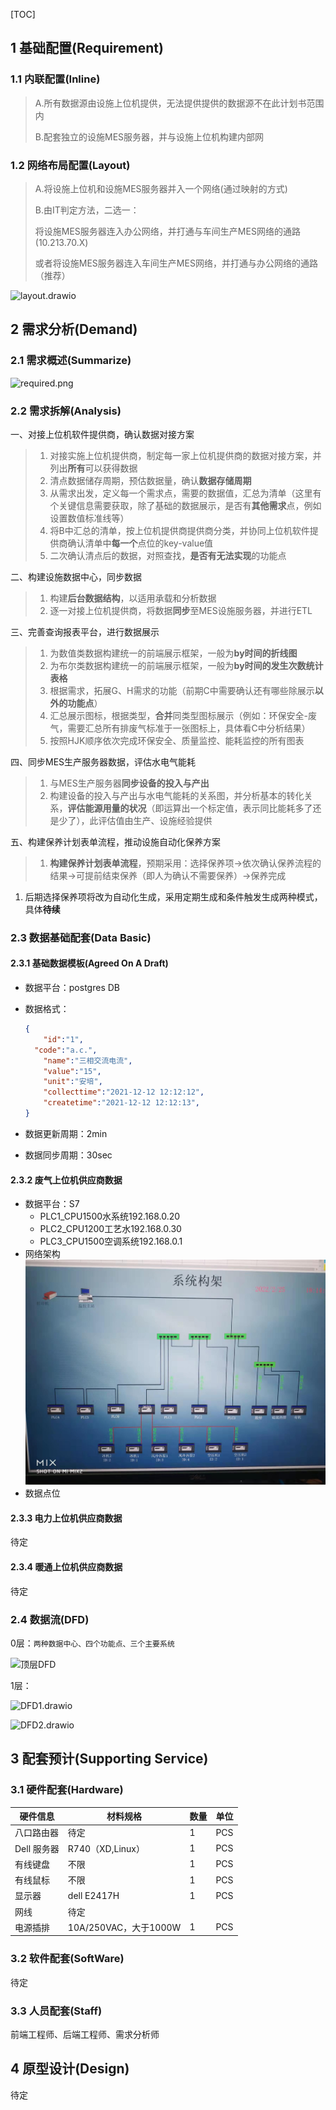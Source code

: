 [TOC]

## 1 基础配置(Requirement)

### 1.1 内联配置(Inline)

>A.所有数据源由设施上位机提供，无法提供提供的数据源不在此计划书范围内
>
>B.配套独立的设施MES服务器，并与设施上位机构建内部网

### 1.2 网络布局配置(Layout)

> A.将设施上位机和设施MES服务器并入一个网络(通过映射的方式)
>
> B.由IT判定方法，二选一：
>
> ​			将设施MES服务器连入办公网络，并打通与车间生产MES网络的通路(10.213.70.X)
>
> ​			或者将设施MES服务器连入车间生产MES网络，并打通与办公网络的通路（推荐）

![layout.drawio](.\image\layout.drawio.png)



## 2 需求分析(Demand)

### 2.1 需求概述(Summarize)

![required.png](.\image\required.png)

### 2.2 需求拆解(Analysis)

一、对接上位机软件提供商，确认数据对接方案

> 1. 对接实施上位机提供商，制定每一家上位机提供商的数据对接方案，并列出**所有**可以获得数据
> 2. 清点数据储存周期，预估数据量，确认**数据存储周期**
> 3. 从需求出发，定义每一个需求点，需要的数据值，汇总为清单（这里有个关键信息需要获取，除了基础的数据展示，是否有**其他需求**点，例如设置数值标准线等）
> 4. 将B中汇总的清单，按上位机提供商提供商分类，并协同上位机软件提供商确认清单中**每一个**点位的key-value值
> 5. 二次确认清点后的数据，对照查找，**是否有无法实现**的功能点

二、构建设施数据中心，同步数据

> 1. 构建**后台数据结构**，以适用承载和分析数据
> 2. 逐一对接上位机提供商，将数据**同步**至MES设施服务器，并进行ETL

三、完善查询报表平台，进行数据展示

> 1. 为数值类数据构建统一的前端展示框架，一般为**by时间的折线图**
> 2. 为布尔类数据构建统一的前端展示框架，一般为**by时间的发生次数统计表格**
> 3. 根据需求，拓展G、H需求的功能（前期C中需要确认还有哪些除展示**以外的功能点**）
> 4. 汇总展示图标，根据类型，**合并**同类型图标展示（例如：环保安全-废气，需要汇总所有排废气标准于一张图标上，具体看C中分析结果）
> 5. 按照HJK顺序依次完成环保安全、质量监控、能耗监控的所有图表

四、同步MES生产服务器数据，评估水电气能耗

> 1. 与MES生产服务器**同步设备的投入与产出**
> 2. 构建设备的投入与产出与水电气能耗的关系图，并分析基本的转化关系，**评估能源用量的状况**（即运算出一个标定值，表示同比能耗多了还是少了），此评估值由生产、设施经验提供

五、构建保养计划表单流程，推动设施自动化保养方案

> 1. **构建保养计划表单流程**，预期采用：选择保养项->依次确认保养流程的结果->可提前结束保养（即人为确认不需要保养）->保养完成

1. 后期选择保养项将改为自动化生成，采用定期生成和条件触发生成两种模式，具体**待续**

### 2.3 数据基础配套(Data Basic)

#### 2.3.1 基础数据模板(Agreed On A Draft)

- 数据平台：postgres DB

- 数据格式：

  ```json
  {
      "id":"1",
  	"code":"a.c.",
      "name":"三相交流电流",
      "value":"15",
      "unit":"安培",
      "collecttime":"2021-12-12 12:12:12",
      "createtime":"2021-12-12 12:12:13",
  }
  ```

- 数据更新周期：2min
- 数据同步周期：30sec

#### 2.3.2 废气上位机供应商数据

- 数据平台：S7
  - PLC1_CPU1500水系统192.168.0.20
  - PLC2_CPU1200工艺水192.168.0.30  
  - PLC3_CPU1500空调系统192.168.0.1
- 网络架构![系统架构](..\pic\废气构架.jpg)
- 数据点位 [](..\pic\废气PLC地址表.xls)

#### 2.3.3 电力上位机供应商数据

待定

#### 2.3.4 暖通上位机供应商数据

待定

### 2.4 数据流(DFD)

0层：```两种数据中心、四个功能点、三个主要系统```

![顶层DFD](.\image\DFD.drawio.png)



1层：

![DFD1.drawio](.\image\DFD1.drawio.png)



![DFD2.drawio](.\image\DFD2.drawio.png)



## 3 配套预计(Supporting Service)

### 3.1 硬件配套(Hardware)

| 硬件信息    | 材料规格              | 数量 | 单位 |
| ----------- | --------------------- | ---- | ---- |
| 八口路由器  | 待定                  | 1    | PCS  |
| Dell 服务器 | R740（XD,Linux）      | 1    | PCS  |
| 有线键盘    | 不限                  | 1    | PCS  |
| 有线鼠标    | 不限                  | 1    | PCS  |
| 显示器      | dell E2417H           | 1    | PCS  |
| 网线        | 待定                  |      |      |
| 电源插排    | 10A/250VAC，大于1000W | 1    | PCS  |

### 3.2 软件配套(SoftWare)

待定

### 3.3 人员配套(Staff)

前端工程师、后端工程师、需求分析师

## 4 原型设计(Design)

待定


